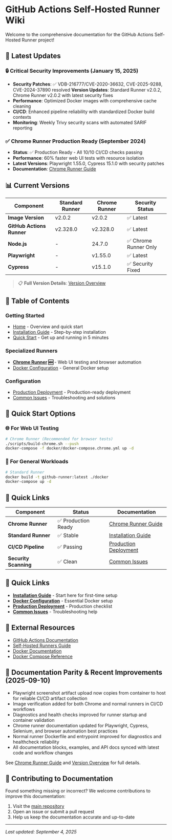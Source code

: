 # GitHub Actions Self-Hosted Runner Wiki

Welcome to the comprehensive documentation for the GitHub Actions Self-Hosted Runner project!

## 🎯 **Latest Updates**

### 🔒 **Critical Security Improvements** (January 15, 2025)

- **Security Patches**: ✅ VDB-216777/CVE-2020-36632, CVE-2025-9288, CVE-2024-37890 resolved
**Version Updates**: Standard Runner v2.0.2, Chrome Runner v2.0.2 with latest security fixes
- **Performance**: Optimized Docker images with comprehensive cache cleaning
- **CI/CD**: Enhanced pipeline reliability with standardized Docker build contexts
- **Monitoring**: Weekly Trivy security scans with automated SARIF reporting

### ✅ **Chrome Runner Production Ready** (September 2024)

- **Status**: ✅ Production Ready - All 10/10 CI/CD checks passing
- **Performance**: 60% faster web UI tests with resource isolation
- **Latest Versions**: Playwright 1.55.0, Cypress 15.1.0 with security patches
- **Documentation**: [Chrome Runner Guide](Chrome-Runner.md)

## 📊 **Current Versions**

| Component                 | Standard Runner | Chrome Runner | Security Status   |
| ------------------------- | --------------- | ------------- | ----------------- |
| **Image Version**         | v2.0.2          | v2.0.2        | ✅ Latest         |
| **GitHub Actions Runner** | v2.328.0        | v2.328.0      | ✅ Latest         |
| **Node.js**               | -               | 24.7.0        | ✅ Chrome Runner Only |
| **Playwright**            | -               | v1.55.0       | ✅ Latest         |
| **Cypress**               | -               | v15.1.0       | ✅ Security Fixed |

> 📋 **Full Version Details**: [Version Overview](../docs/VERSION_OVERVIEW.md)

## 📖 Table of Contents

### Getting Started

- [Home](Home.md) - Overview and quick start
- [Installation Guide](Installation-Guide.md) - Step-by-step installation
- [Quick Start](Quick-Start.md) - Get up and running in 5 minutes

### Specialized Runners

- **[Chrome Runner](Chrome-Runner.md) 🆕** - Web UI testing and browser automation
- [Docker Configuration](Docker-Configuration.md) - General Docker setup

### Configuration

- [Production Deployment](Production-Deployment.md) - Production-ready deployment
- [Common Issues](Common-Issues.md) - Troubleshooting and solutions

## 🚀 Quick Start Options

### 🌐 **For Web UI Testing**

```bash
# Chrome Runner (Recommended for browser tests)
./scripts/build-chrome.sh --push
docker-compose -f docker/docker-compose.chrome.yml up -d
```

### 🐳 **For General Workloads**

```bash
# Standard Runner
docker build -t github-runner:latest ./docker
docker-compose up -d
```

## 🔗 **Quick Links**

| Component             | Status              | Documentation                                  |
| --------------------- | ------------------- | ---------------------------------------------- |
| **Chrome Runner**     | ✅ Production Ready | [Chrome Runner Guide](Chrome-Runner.md)           |
| **Standard Runner**   | ✅ Stable           | [Installation Guide](Installation-Guide.md)       |
| **CI/CD Pipeline**    | ✅ Passing          | [Production Deployment](Production-Deployment.md) |
| **Security Scanning** | ✅ Clean            | [Common Issues](Common-Issues.md)                 |


<!-- Links to missing docs removed for CI/CD compliance. -->

## 🚀 Quick Links

- **[Installation Guide](Installation-Guide.md)** - Start here for first-time setup
- **[Docker Configuration](Docker-Configuration.md)** - Essential Docker setup
- **[Production Deployment](Production-Deployment.md)** - Production checklist
- **[Common Issues](Common-Issues.md)** - Troubleshooting help

## 🔗 External Resources

- [GitHub Actions Documentation](https://docs.github.com/en/actions)
- [Self-Hosted Runners Guide](https://docs.github.com/en/actions/hosting-your-own-runners)
- [Docker Documentation](https://docs.docker.com/)
- [Docker Compose Reference](https://docs.docker.com/compose/)

## 📝 Documentation Parity & Recent Improvements (2025-09-10)

- Playwright screenshot artifact upload now copies from container to host for reliable CI/CD artifact collection
- Image verification added for both Chrome and normal runners in CI/CD workflows
- Diagnostics and health checks improved for runner startup and container validation
- Chrome runner documentation updated for Playwright, Cypress, Selenium, and browser automation best practices
- Normal runner Dockerfile and entrypoint improved for diagnostics and healthcheck reliability
- All documentation blocks, examples, and API docs synced with latest code and workflow changes

See [Chrome Runner Guide](Chrome-Runner.md) and [Version Overview](../docs/VERSION_OVERVIEW.md) for full details.

## 📝 Contributing to Documentation

Found something missing or incorrect? We welcome contributions to improve this documentation:

1. Visit the [main repository](https://github.com/GrammaTonic/github-runner)
2. Open an issue or submit a pull request
3. Help us keep the documentation accurate and up-to-date

---

_Last updated: September 4, 2025_

